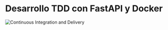 # Desarrollo TDD con FastAPI  y Docker

 
![Continuous Integration and Delivery](https://github.com/abelthf/tdd-docker/workflows/Continuous%20Integration%20and%20Delivery/badge.svg?branch=main)
